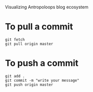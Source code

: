 Visualizing Antropoloops blog ecosystem

# To pull a commit

```
git fetch
git pull origin master
```
# To push a commit

```
git add .
git commit -m "write your message"
git push origin master
```